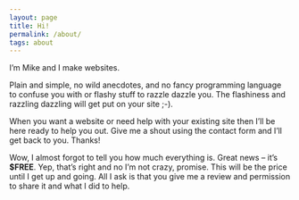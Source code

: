 ```yaml
---
layout: page
title: Hi!
permalink: /about/
tags: about
---
```


I’m Mike and I make websites.

Plain and simple, no wild anecdotes, and no fancy programming language to confuse you with or flashy stuff to razzle dazzle you. The flashiness and razzling dazzling will get put on your site ;-).

When you want a website or need help with your existing site then I’ll be here ready to help you out. Give me a shout using the contact form and I’ll get back to you. Thanks!

Wow, I almost forgot to tell you how much everything is. Great news – it’s **$FREE**. Yep, that’s right and no I’m not crazy, promise. This will be the price until I get up and going. All I ask is that you give me a review and permission to share it and what I did to help.
